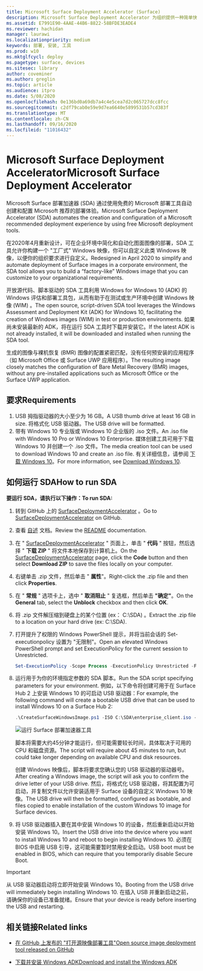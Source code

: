 ```yaml
---
title: Microsoft Surface Deployment Accelerator (Surface)
description: Microsoft Surface Deployment Accelerator 为组织提供一种简单快速的部署机制，以用于重置 Surface 设备的映像。
ms.assetid: E7991E90-4AAE-44B6-8822-58BFDE3EADE4
ms.reviewer: hachidan
manager: laurawi
ms.localizationpriority: medium
keywords: 部署, 安装, 工具
ms.prod: w10
ms.mktglfcycl: deploy
ms.pagetype: surface, devices
ms.sitesec: library
author: coveminer
ms.author: greglin
ms.topic: article
ms.audience: itpro
ms.date: 5/08/2020
ms.openlocfilehash: 0e136bd0a69db7a4c4e5cea7d2c065727dcc8fcc
ms.sourcegitcommit: c2df79cab0e59e9d7ea6640e5899531b57cd383f
ms.translationtype: MT
ms.contentlocale: zh-CN
ms.lasthandoff: 09/16/2020
ms.locfileid: "11016432"
---
```

# <span data-ttu-id="bbe26-104">Microsoft Surface Deployment Accelerator</span><span class="sxs-lookup"><span data-stu-id="bbe26-104">Microsoft Surface Deployment Accelerator</span></span>

<span data-ttu-id="bbe26-105">Microsoft Surface 部署加速器 (SDA) 通过使用免费的 Microsoft 部署工具自动创建和配置 Microsoft 推荐的部署体验。</span><span class="sxs-lookup"><span data-stu-id="bbe26-105">Microsoft Surface Deployment Accelerator (SDA) automates the creation and configuration of a Microsoft recommended deployment experience by using free Microsoft deployment tools.</span></span>

<span data-ttu-id="bbe26-106">在2020年4月重新设计，可在企业环境中简化和自动化图面图像的部署，SDA 工具允许你构建一个 "工厂式" Windows 映像，你可以自定义此类 Windows 映像，以便你的组织要求进行自定义。</span><span class="sxs-lookup"><span data-stu-id="bbe26-106">Redesigned in April 2020 to simplify and automate deployment of Surface images in a corporate environment, the SDA tool allows you to build a “factory-like” Windows image that you can customize to your organizational requirements.</span></span>

<span data-ttu-id="bbe26-107">开放源代码、脚本驱动的 SDA 工具利用 Windows for Windows 10 (ADK) 的 Windows 评估和部署工具包，从而有助于在测试或生产环境中创建 Windows 映像 (WIM) 。</span><span class="sxs-lookup"><span data-stu-id="bbe26-107">The open source, script-driven SDA tool leverages the Windows Assessment and Deployment Kit (ADK) for Windows 10, facilitating the creation of Windows images (WIM) in test or production environments.</span></span> <span data-ttu-id="bbe26-108">如果尚未安装最新的 ADK，将在运行 SDA 工具时下载并安装它。</span><span class="sxs-lookup"><span data-stu-id="bbe26-108">If the latest ADK is not already installed, it will be downloaded and installed when running the SDA tool.</span></span>

<span data-ttu-id="bbe26-109">生成的图像与裸机恢复 (BMR) 图像的配置紧密匹配，没有任何预安装的应用程序（如 Microsoft Office 或 Surface UWP 应用程序）。</span><span class="sxs-lookup"><span data-stu-id="bbe26-109">The resulting image closely matches the configuration of Bare Metal Recovery (BMR) images, without any pre-installed applications such as Microsoft Office or the Surface UWP application.</span></span>

## <span data-ttu-id="bbe26-110">要求</span><span class="sxs-lookup"><span data-stu-id="bbe26-110">Requirements</span></span>

1. <span data-ttu-id="bbe26-111">USB 拇指驱动器的大小至少为 16 GB。</span><span class="sxs-lookup"><span data-stu-id="bbe26-111">A USB thumb drive at least 16 GB in size.</span></span> <span data-ttu-id="bbe26-112">将格式化 USB 驱动器。</span><span class="sxs-lookup"><span data-stu-id="bbe26-112">The USB drive will be formatted.</span></span>
2. <span data-ttu-id="bbe26-113">带有 Windows 10 专业版或 Windows 10 企业版的 .iso 文件。</span><span class="sxs-lookup"><span data-stu-id="bbe26-113">An .iso file with Windows 10 Pro or Windows 10 Enterprise.</span></span> <span data-ttu-id="bbe26-114">媒体创建工具可用于下载 Windows 10 并创建一个 .iso 文件。</span><span class="sxs-lookup"><span data-stu-id="bbe26-114">The media creation tool can be used to download Windows 10 and create an .iso file.</span></span> <span data-ttu-id="bbe26-115">有关详细信息，请参阅 [下载 Windows 10](https://www.microsoft.com/software-download/windows10)。</span><span class="sxs-lookup"><span data-stu-id="bbe26-115">For more information, see [Download Windows 10](https://www.microsoft.com/software-download/windows10).</span></span>

## <span data-ttu-id="bbe26-116">如何运行 SDA</span><span class="sxs-lookup"><span data-stu-id="bbe26-116">How to run SDA</span></span>

**<span data-ttu-id="bbe26-117">要运行 SDA，请执行以下操作：</span><span class="sxs-lookup"><span data-stu-id="bbe26-117">To run SDA:</span></span>**

1. <span data-ttu-id="bbe26-118">转到 GitHub 上的 [SurfaceDeploymentAccelerator](https://github.com/microsoft/SurfaceDeploymentAccelerator) 。</span><span class="sxs-lookup"><span data-stu-id="bbe26-118">Go to [SurfaceDeploymentAccelerator](https://github.com/microsoft/SurfaceDeploymentAccelerator) on GitHub.</span></span> 
2. <span data-ttu-id="bbe26-119">查看 [自述](https://github.com/microsoft/SurfaceDeploymentAccelerator/blob/master/README.md) 文档。</span><span class="sxs-lookup"><span data-stu-id="bbe26-119">Review the [README](https://github.com/microsoft/SurfaceDeploymentAccelerator/blob/master/README.md) documentation.</span></span>
3. <span data-ttu-id="bbe26-120">在 " [SurfaceDeploymentAccelerator](https://github.com/microsoft/SurfaceDeploymentAccelerator) " 页面上，单击 " **代码** " 按钮，然后选择 " **下载 ZIP** " 将文件本地保存到计算机上。</span><span class="sxs-lookup"><span data-stu-id="bbe26-120">On the [SurfaceDeploymentAccelerator](https://github.com/microsoft/SurfaceDeploymentAccelerator) page, click the **Code** button and then select **Download ZIP** to save the files locally on your computer.</span></span>
4. <span data-ttu-id="bbe26-121">右键单击 .zip 文件，然后单击 " **属性**"。</span><span class="sxs-lookup"><span data-stu-id="bbe26-121">Right-click the .zip file and then click **Properties**.</span></span>
5. <span data-ttu-id="bbe26-122">在 " **常规** " 选项卡上，选中 " **取消阻止** " 复选框，然后单击 **"确定"**。</span><span class="sxs-lookup"><span data-stu-id="bbe26-122">On the **General** tab, select the **Unblock** checkbox and then click **OK**.</span></span>
6. <span data-ttu-id="bbe26-123">将 .zip 文件解压缩到硬盘上的某个位置 (ex： C:\SDA) 。</span><span class="sxs-lookup"><span data-stu-id="bbe26-123">Extract the .zip file to a location on your hard drive (ex: C:\SDA).</span></span>
7. <span data-ttu-id="bbe26-124">打开提升了权限的 Windows PowerShell 提示，并将当前会话的 Set-executionpolicy 设置为 "无限制"。</span><span class="sxs-lookup"><span data-stu-id="bbe26-124">Open an elevated Windows PowerShell prompt and set ExecutionPolicy for the current session to Unrestricted.</span></span>

    ```powershell
    Set-ExecutionPolicy -Scope Process -ExecutionPolicy Unrestricted -Force
    ```
8. <span data-ttu-id="bbe26-125">运行用于为你的环境指定参数的 SDA 脚本。</span><span class="sxs-lookup"><span data-stu-id="bbe26-125">Run the SDA script specifying parameters for your environment.</span></span> <span data-ttu-id="bbe26-126">例如，以下命令将创建可用于在 Surface Hub 2 上安装 Windows 10 的可启动 USB 驱动器：</span><span class="sxs-lookup"><span data-stu-id="bbe26-126">For example, the following command will create a bootable USB drive that can be used to install Windows 10 on a Surface Hub 2:</span></span>

    ```powershell
    .\CreateSurfaceWindowsImage.ps1 -ISO C:\SDA\enterprise_client.iso -OSSKU Enterprise -DestinationFolder C:\Output -Device SurfaceHub2 -CreateUSB $True
    ```

   ![运行 Surface 部署加速器工具](images/sda1.png)

    <span data-ttu-id="bbe26-128">脚本将需要大约45分钟才能运行，但可能需要较长时间，具体取决于可用的 CPU 和磁盘资源。</span><span class="sxs-lookup"><span data-stu-id="bbe26-128">The script will require about 45 minutes to run, but could take longer depending on available CPU and disk resources.</span></span> 

    <span data-ttu-id="bbe26-129">创建 Windows 映像后，脚本将要求您确认您的 USB 驱动器的驱动器号。</span><span class="sxs-lookup"><span data-stu-id="bbe26-129">After creating a Windows image, the script will ask you to confirm the drive letter of your USB drive.</span></span> <span data-ttu-id="bbe26-130">然后，将格式化 USB 驱动器，将其配置为可启动，并复制文件以允许安装适用于 Surface 设备的自定义 Windows 10 映像。</span><span class="sxs-lookup"><span data-stu-id="bbe26-130">The USB drive will then be formatted, configured as bootable, and files copied to enable installation of the custom Windows 10 image for Surface devices.</span></span>

9. <span data-ttu-id="bbe26-131">将 USB 驱动器插入要在其中安装 Windows 10 的设备，然后重新启动以开始安装 Windows 10。</span><span class="sxs-lookup"><span data-stu-id="bbe26-131">Insert the USB drive into the device where you want to install Windows 10 and reboot to begin installing Windows 10.</span></span> <span data-ttu-id="bbe26-132">必须在 BIOS 中启用 USB 引导，这可能需要暂时禁用安全启动。</span><span class="sxs-lookup"><span data-stu-id="bbe26-132">USB boot must be enabled in BIOS, which can require that you temporarily disable Secure Boot.</span></span>

> [!IMPORTANT]
> <span data-ttu-id="bbe26-133">从 USB 驱动器启动将立即开始安装 Windows 10。</span><span class="sxs-lookup"><span data-stu-id="bbe26-133">Booting from the USB drive will immediately begin installing Windows 10.</span></span> <span data-ttu-id="bbe26-134">在插入 USB 并重新启动之前，请确保你的设备已准备就绪。</span><span class="sxs-lookup"><span data-stu-id="bbe26-134">Ensure that your device is ready before inserting the USB and restarting.</span></span> 

## <span data-ttu-id="bbe26-135">相关链接</span><span class="sxs-lookup"><span data-stu-id="bbe26-135">Related links</span></span>

 - [<span data-ttu-id="bbe26-136">在 GitHub 上发布的 "打开源映像部署工具"</span><span class="sxs-lookup"><span data-stu-id="bbe26-136">Open source image deployment tool released on GitHub</span></span>](https://techcommunity.microsoft.com/t5/surface-it-pro-blog/open-source-image-deployment-tool-released-on-github/ba-p/1314115)

 - [<span data-ttu-id="bbe26-137">下载并安装 Windows ADK</span><span class="sxs-lookup"><span data-stu-id="bbe26-137">Download and install the Windows ADK</span></span>](https://docs.microsoft.com/windows-hardware/get-started/adk-install)
